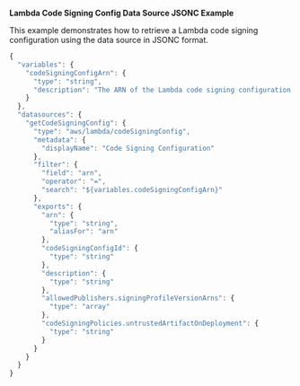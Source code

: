 **Lambda Code Signing Config Data Source JSONC Example**

This example demonstrates how to retrieve a Lambda code signing configuration using the data source in JSONC format.

```javascript
{
  "variables": {
    "codeSigningConfigArn": {
      "type": "string",
      "description": "The ARN of the Lambda code signing configuration."
    }
  },
  "datasources": {
    "getCodeSigningConfig": {
      "type": "aws/lambda/codeSigningConfig",
      "metadata": {
        "displayName": "Code Signing Configuration"
      },
      "filter": {
        "field": "arn",
        "operator": "=",
        "search": "${variables.codeSigningConfigArn}"
      },
      "exports": {
        "arn": {
          "type": "string",
          "aliasFor": "arn"
        },
        "codeSigningConfigId": {
          "type": "string"
        },
        "description": {
          "type": "string"
        },
        "allowedPublishers.signingProfileVersionArns": {
          "type": "array"
        },
        "codeSigningPolicies.untrustedArtifactOnDeployment": {
          "type": "string"
        }
      }
    }
  }
}
``` 